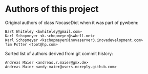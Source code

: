 # Authors of this project

Original authors of class NocaseDict when it was part of pywbem:

```
Bart Whiteley <bwhiteley@gmail.com>
Karl Schopmeyer <k.schopmeyer@swbell.net>
Karl Schopmeyer <kschopmeyer@inovaserver3.inovadevelopment.com>
Tim Potter <tpot@hp.com>
```

Sorted list of authors derived from git commit history:
```
Andreas Maier <andreas.r.maier@gmx.de>
Andreas Maier <andy-maier@users.noreply.github.com>
```
